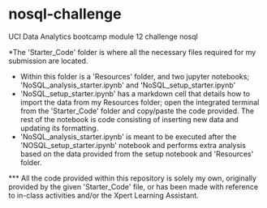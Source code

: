 # nosql-challenge

UCI Data Analytics bootcamp module 12 challenge nosql

*The 'Starter_Code' folder is where all the necessary files required for my submission are located. 

- Within this folder is a 'Resources' folder, and two jupyter notebooks; 'NoSQL_analysis_starter.ipynb' and 'NoSQL_setup_starter.ipynb'
- 'NoSQL_setup_starter.ipynb' has a markdown cell that details how to import the data from my Resources folder; open the integrated terminal from the 'Starter_Code' folder and copy/paste the code provided. The rest of the notebook is code consisting of inserting new data and updating its formatting. 
- 'NoSQL_analysis_starter.ipynb' is meant to be executed after the 'NOSQL_setup_starter.ipynb' notebook and performs extra analysis based on the data provided from the setup notebook and 'Resources' folder.

*** All the code provided within this repository is solely my own, originally provided by the given 'Starter_Code' file, or has been made with reference to in-class activities and/or the Xpert Learning Assistant. 
